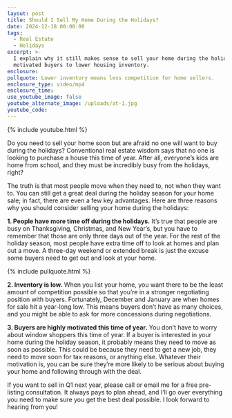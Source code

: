 ```yaml
---
layout: post
title: Should I Sell My Home During the Holidays?
date: 2024-12-18 00:00:00
tags:
  - Real Estate
  - Holidays
excerpt: >-
  I explain why it still makes sense to sell your home during the holidays, from
  motivated buyers to lower housing inventory. 
enclosure:
pullquote: Lower inventory means less competition for home sellers.
enclosure_type: video/mp4
enclosure_time:
use_youtube_image: false
youtube_alternate_image: /uploads/at-1.jpg
youtube_code:
---
```

{% include youtube.html %}

Do you need to sell your home soon but are afraid no one will want to buy during the holidays? Conventional real estate wisdom says that no one is looking to purchase a house this time of year. After all, everyone’s kids are home from school, and they must be incredibly busy from the holidays, right?

The truth is that most people move when they need to, not when they want to. You can still get a great deal during the holiday season for your home sale; in fact, there are even a few key advantages. Here are three reasons why you should consider selling your home during the holidays:

**1\. People have more time off during the holidays.** It’s true that people are busy on Thanksgiving, Christmas, and New Year’s, but you have to remember that those are only three days out of the year. For the rest of the holiday season, most people have extra time off to look at homes and plan out a move. A three-day weekend or extended break is just the excuse some buyers need to get out and look at your home.

{% include pullquote.html %}

**2\. Inventory is low.** When you list your home, you want there to be the least amount of competition possible so that you’re in a stronger negotiating position with buyers. Fortunately, December and January are when homes for sale hit a year-long low. This means buyers don’t have as many choices, and you might be able to ask for more concessions during negotiations.

**3\. Buyers are highly motivated this time of year.** You don’t have to worry about window shoppers this time of year. If a buyer is interested in your home during the holiday season, it probably means they need to move as soon as possible. This could be because they need to get a new job, they need to move soon for tax reasons, or anything else. Whatever their motivation is, you can be sure they’re more likely to be serious about buying your home and following through with the deal.

If you want to sell in Q1 next year, please call or email me for a free pre-listing consultation. It always pays to plan ahead, and I’ll go over everything you need to make sure you get the best deal possible. I look forward to hearing from you!